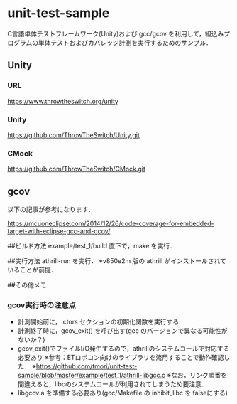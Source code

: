 # unit-test-sample

C言語単体テストフレームワーク(Unity)および gcc/gcov を利用して，組込みプログラムの単体テストおよびカバレッジ計測を実行するためのサンプル．

## Unity
### URL
https://www.throwtheswitch.org/unity

### Unity
https://github.com/ThrowTheSwitch/Unity.git

### CMock
https://github.com/ThrowTheSwitch/CMock.git

## gcov
以下の記事が参考になります．

https://mcuoneclipse.com/2014/12/26/code-coverage-for-embedded-target-with-eclipse-gcc-and-gcov/


##ビルド方法
example/test_1/build 直下で，make を実行．

##実行方法
athrill-run を実行．
※v850e2m 版の athrill がインストールされていることが前提．

##その他メモ

### gcov実行時の注意点
* 計測開始前に，.ctors セクションの初期化関数を実行する
* 計測終了時に，gcov_exit() を呼び出す(gcc のバージョンで異なる可能性がないか？)
* gcov_exit()でファイルI/O発生するので，athrillのシステムコールで対応する必要あり
  ※参考：ETロボコン向けのライブラリを流用することで動作確認した．
  ※https://github.com/tmori/unit-test-sample/blob/master/example/test_1/athrill-libgcc.c
  ※なお，リンク順番を間違えると，libcのシステムコールが利用されてしまうため要注意．
* libgcov.a を準備する必要あり(gcc/Makefile の inhibit_libc を falseにする)

